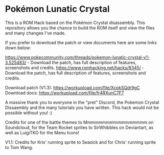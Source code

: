 # Pokémon Lunatic Crystal 

This is a ROM Hack based on the Pokémon Crystal disassembly. This repository allows you the chance to build the ROM itself and view the files and many changes I've made.

If you prefer to download the patch or view documents here are some links down below:

https://www.pokecommunity.com/threads/pokemon-lunatic-crystal-v1-3.525483/ - Download the patch, has full description of features, screenshots and credits.
https://www.romhacking.net/hacks/8345/ - Download the patch, has full description of features, screenshots and credits.

Download patch (V1.3): https://workupload.com/file/XcpkSQdr9gC
Download docs: https://workupload.com/file/fr4RXunC7F7

A massive thank you to everyone in the "pret" Discord, the Pokemon Crystal Dissaembly and the many tutorials you have written. This hack would not be possible without you! :)

Credits for one of the battle themes to Mmmmmmmmmmmmmmmmm on Soundcloud, for the Team Rocket sprites to SirWhibbles on Deviantart, as well as LuigiTKO for the Menu Icons!

V1.1: Credits for Kris' running sprite to Seasick and for Chris' running sprite to Tom Wang.

